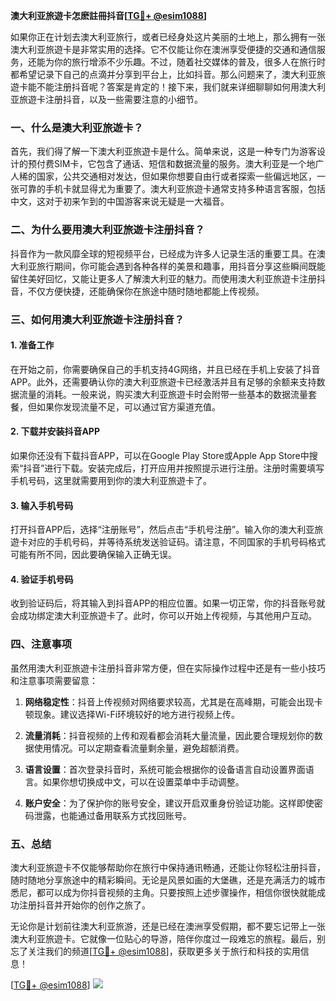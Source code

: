 **澳大利亚旅遊卡怎麽註冊抖音[[TG💪+ @esim1088](https://t.me/s/esim1088)]**

如果你正在计划去澳大利亚旅行，或者已经身处这片美丽的土地上，那么拥有一张澳大利亚旅遊卡是非常实用的选择。它不仅能让你在澳洲享受便捷的交通和通信服务，还能为你的旅行增添不少乐趣。不过，随着社交媒体的普及，很多人在旅行时都希望记录下自己的点滴并分享到平台上，比如抖音。那么问题来了，澳大利亚旅遊卡能不能注册抖音呢？答案是肯定的！接下来，我们就来详细聊聊如何用澳大利亚旅遊卡注册抖音，以及一些需要注意的小细节。

### 一、什么是澳大利亚旅遊卡？

首先，我们得了解一下澳大利亚旅遊卡是什么。简单来说，这是一种专门为游客设计的预付费SIM卡，它包含了通话、短信和数据流量的服务。澳大利亚是一个地广人稀的国家，公共交通相对发达，但如果你想要自由行或者探索一些偏远地区，一张可靠的手机卡就显得尤为重要了。澳大利亚旅遊卡通常支持多种语言客服，包括中文，这对于初来乍到的中国游客来说无疑是一大福音。

### 二、为什么要用澳大利亚旅遊卡注册抖音？

抖音作为一款风靡全球的短视频平台，已经成为许多人记录生活的重要工具。在澳大利亚旅行期间，你可能会遇到各种各样的美景和趣事，用抖音分享这些瞬间既能留住美好回忆，又能让更多人了解澳大利亚的魅力。而使用澳大利亚旅遊卡注册抖音，不仅方便快捷，还能确保你在旅途中随时随地都能上传视频。

### 三、如何用澳大利亚旅遊卡注册抖音？

#### 1. 准备工作

在开始之前，你需要确保自己的手机支持4G网络，并且已经在手机上安装了抖音APP。此外，还需要确认你的澳大利亚旅遊卡已经激活并且有足够的余额来支持数据流量的消耗。一般来说，购买澳大利亚旅遊卡时会附带一些基本的数据流量套餐，但如果你发现流量不足，可以通过官方渠道充值。

#### 2. 下载并安装抖音APP

如果你还没有下载抖音APP，可以在Google Play Store或Apple App Store中搜索“抖音”进行下载。安装完成后，打开应用并按照提示进行注册。注册时需要填写手机号码，这里就需要用到你的澳大利亚旅遊卡了。

#### 3. 输入手机号码

打开抖音APP后，选择“注册账号”，然后点击“手机号注册”。输入你的澳大利亚旅遊卡对应的手机号码，并等待系统发送验证码。请注意，不同国家的手机号码格式可能有所不同，因此要确保输入正确无误。

#### 4. 验证手机号码

收到验证码后，将其输入到抖音APP的相应位置。如果一切正常，你的抖音账号就会成功绑定澳大利亚旅遊卡了。此时，你可以开始上传视频，与其他用户互动。

### 四、注意事项

虽然用澳大利亚旅遊卡注册抖音非常方便，但在实际操作过程中还是有一些小技巧和注意事项需要留意：

1. **网络稳定性**：抖音上传视频对网络要求较高，尤其是在高峰期，可能会出现卡顿现象。建议选择Wi-Fi环境较好的地方进行视频上传。
   
2. **流量消耗**：抖音视频的上传和观看都会消耗大量流量，因此要合理规划你的数据使用情况。可以定期查看流量剩余量，避免超额消费。

3. **语言设置**：首次登录抖音时，系统可能会根据你的设备语言自动设置界面语言。如果你想切换成中文，可以在设置菜单中手动调整。

4. **账户安全**：为了保护你的账号安全，建议开启双重身份验证功能。这样即使密码泄露，也能通过备用联系方式找回账号。

### 五、总结

澳大利亚旅遊卡不仅能够帮助你在旅行中保持通讯畅通，还能让你轻松注册抖音，随时随地分享旅途中的精彩瞬间。无论是风景如画的大堡礁，还是充满活力的城市悉尼，都可以成为你抖音视频的主角。只要按照上述步骤操作，相信你很快就能成功注册抖音并开始你的创作之旅了。

无论你是计划前往澳大利亚旅游，还是已经在澳洲享受假期，都不要忘记带上一张澳大利亚旅遊卡。它就像一位贴心的导游，陪伴你度过一段难忘的旅程。最后，别忘了关注我们的频道[[TG💪+ @esim1088](https://t.me/s/esim1088)]，获取更多关于旅行和科技的实用信息！

[[TG💪+ @esim1088](https://t.me/s/esim1088)] ![](https://i.postimg.cc/4NQfJmqS/Snipaste-2025-05-13-00-14-12.png)
